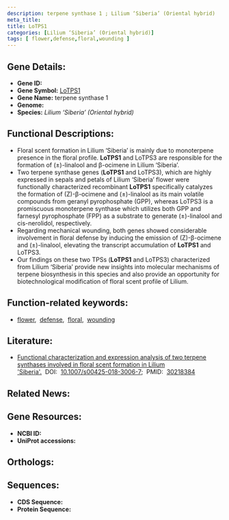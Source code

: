 ```yaml
---
description: terpene synthase 1 ; Lilium ‘Siberia’ (Oriental hybrid)
meta_title:
title: LoTPS1
categories: [Lilium ‘Siberia’ (Oriental hybrid)]
tags: [ flower,defense,floral,wounding ]
---
```


## Gene Details:
- **Gene ID:** []()
- **Gene Symbol:** <u>LoTPS1</u>
- **Gene Name:** terpene synthase 1
- **Genome:** []()
- **Species:** *Lilium ‘Siberia’ (Oriental hybrid)*

## Functional Descriptions:
   - Floral scent formation in Lilium ‘Siberia’ is mainly due to monoterpene presence in the floral profile. **LoTPS1** and LoTPS3 are responsible for the formation of (±)-linalool and β-ocimene in Lilium ‘Siberia’.
   - Two terpene synthase genes (**LoTPS1** and LoTPS3), which are highly expressed in sepals and petals of Lilium ‘Siberia’ flower were functionally characterized recombinant **LoTPS1** specifically catalyzes the formation of (Z)-β-ocimene and (±)-linalool as its main volatile compounds from geranyl pyrophosphate (GPP), whereas LoTPS3 is a promiscuous monoterpene synthase which utilizes both GPP and farnesyl pyrophosphate (FPP) as a substrate to generate (±)-linalool and cis-nerolidol, respectively.
   - Regarding mechanical wounding, both genes showed considerable involvement in floral defense by inducing the emission of (Z)-β-ocimene and (±)-linalool, elevating the transcript accumulation of **LoTPS1** and LoTPS3.
   - Our findings on these two TPSs (**LoTPS1** and LoTPS3) characterized from Lilium ‘Siberia’ provide new insights into molecular mechanisms of terpene biosynthesis in this species and also provide an opportunity for biotechnological modification of floral scent profile of Lilium.

## Function-related keywords:
   - [flower](/tags/flower/),&nbsp;&nbsp;[defense](/tags/defense/),&nbsp;&nbsp;[floral](/tags/floral/),&nbsp;&nbsp;[wounding](/tags/wounding/)

## Literature:
   - [Functional characterization and expression analysis of two terpene synthases involved in floral scent formation in Lilium &#x27;Siberia&#x27;.](https://doi.org/10.1007/s00425-018-3006-7)&nbsp;&nbsp;DOI:&nbsp;&nbsp;[10.1007/s00425-018-3006-7](https://doi.org/10.1007/s00425-018-3006-7);&nbsp;&nbsp;PMID:&nbsp;&nbsp;[30218384](https://pubmed.ncbi.nlm.nih.gov/30218384/)

## Related News:

## Gene Resources:
- **NCBI ID:**  [](https://www.ncbi.nlm.nih.gov/gene/?term=)
- **UniProt accessions:**  [](https://www.uniprot.org/uniprotkb//entry)

## Orthologs:

## Sequences:
- **CDS Sequence:**
- **Protein Sequence:**
